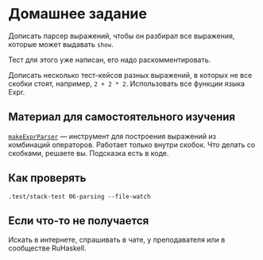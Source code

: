 # Домашнее задание

Дописать парсер выражений, чтобы он разбирал все выражения, которые может выдавать `show`.

Тест для этого уже написан, его надо раскомментировать.

Дописать несколько тест-кейсов разных выражений, в которых не все скобки стоят, например, `2 + 2 * 2`. Использовать все функции языка Expr.

## Материал для самостоятельного изучения

[`makeExprParser`](https://hackage.haskell.org/package/parser-combinators/docs/Control-Monad-Combinators-Expr.html#v:makeExprParser) — инструмент для построения выражений из комбинаций операторов. Работает только внутри скобок. Что делать со скобками, решаете вы. Подсказка есть в коде.

## Как проверять

    .test/stack-test 06-parsing --file-watch

## Если что-то не получается

Искать в интернете, спрашивать в чате, у преподавателя или в сообществе RuHaskell.
